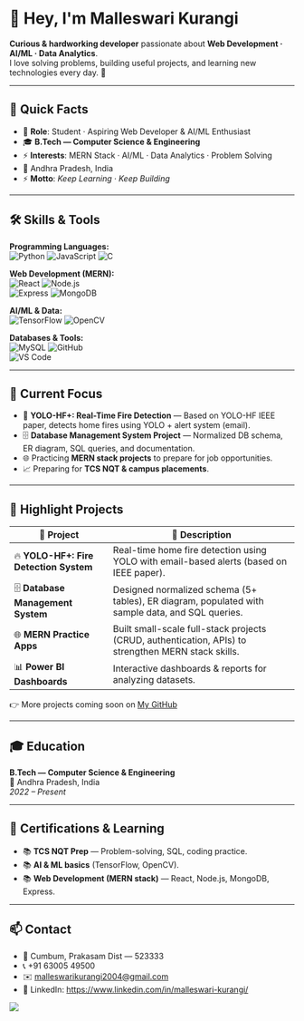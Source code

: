 

# 👋 Hey, I'm Malleswari Kurangi
**Curious & hardworking developer** passionate about **Web Development · AI/ML · Data Analytics**.  
I love solving problems, building useful projects, and learning new technologies every day. 🚀

---

## 🔎 Quick Facts
- 🎯 **Role**: Student · Aspiring Web Developer & AI/ML Enthusiast  
- 🎓 **B.Tech — Computer Science & Engineering**  
- ⚡ **Interests**: MERN Stack · AI/ML · Data Analytics · Problem Solving  
- 📍 Andhra Pradesh, India  
- ⚡ **Motto**: *Keep Learning · Keep Building*

---

## 🛠 Skills & Tools

**Programming Languages:**  
![Python](https://img.shields.io/badge/Python-3776AB?style=for-the-badge&logo=python&logoColor=white) 
![JavaScript](https://img.shields.io/badge/JavaScript-F7DF1E?style=for-the-badge&logo=javascript&logoColor=black) 
![C](https://img.shields.io/badge/C-00599C?style=for-the-badge&logo=c&logoColor=white) 

**Web Development (MERN):**  
![React](https://img.shields.io/badge/React-20232A?style=for-the-badge&logo=react&logoColor=61DAFB) 
![Node.js](https://img.shields.io/badge/Node.js-339933?style=for-the-badge&logo=node.js&logoColor=white)  
![Express](https://img.shields.io/badge/Express-000000?style=for-the-badge&logo=express&logoColor=white) 
![MongoDB](https://img.shields.io/badge/MongoDB-4EA94B?style=for-the-badge&logo=mongodb&logoColor=white)  

**AI/ML & Data:**  
![TensorFlow](https://img.shields.io/badge/TensorFlow-FF6F00?style=for-the-badge&logo=tensorflow&logoColor=white) 
![OpenCV](https://img.shields.io/badge/OpenCV-27338E?style=for-the-badge&logo=opencv&logoColor=white) 


**Databases & Tools:**  
![MySQL](https://img.shields.io/badge/MySQL-005C84?style=for-the-badge&logo=mysql&logoColor=white) 
![GitHub](https://img.shields.io/badge/GitHub-181717?style=for-the-badge&logo=github&logoColor=white)  
![VS Code](https://img.shields.io/badge/VS%20Code-007ACC?style=for-the-badge&logo=visualstudiocode&logoColor=white) 

---

## 🔭 Current Focus
- 🚨 **YOLO-HF+: Real-Time Fire Detection** — Based on YOLO-HF IEEE paper, detects home fires using YOLO + alert system (email).  
- 🗄️ **Database Management System Project** — Normalized DB schema, ER diagram, SQL queries, and documentation.  
- 🌐 Practicing **MERN stack projects** to prepare for job opportunities.  
- 📈 Preparing for **TCS NQT & campus placements**.  

---

## 📂 Highlight Projects

| 🚀 Project | 🔎 Description |
|------------|----------------|
| 🔥 **YOLO-HF+: Fire Detection System** | Real-time home fire detection using YOLO with email-based alerts (based on IEEE paper). |
| 🗄️ **Database Management System** | Designed normalized schema (5+ tables), ER diagram, populated with sample data, and SQL queries. |
| 🌐 **MERN Practice Apps** | Built small-scale full-stack projects (CRUD, authentication, APIs) to strengthen MERN stack skills. |
| 📊 **Power BI Dashboards** | Interactive dashboards & reports for analyzing datasets. |

👉 More projects coming soon on [My GitHub](https://github.com/malleswarikurangi)  

---

## 🎓 Education
**B.Tech — Computer Science & Engineering**  
📍 Andhra Pradesh, India  
*2022 – Present*  

---

## 📜 Certifications & Learning
- 📚 **TCS NQT Prep** — Problem-solving, SQL, coding practice.  
- 📚 **AI & ML basics** (TensorFlow, OpenCV).  
- 📚 **Web Development (MERN stack)** — React, Node.js, MongoDB, Express.  

---

## 📫 Contact
- 📍 Cumbum, Prakasam Dist — 523333  
- 📞 +91 63005 49500  
- ✉️ malleswarikurangi2004@gmail.com  
- 🔗 LinkedIn: https://www.linkedin.com/in/malleswari-kurangi/
<p align="left">
  <a href="https://github.com/malleswarikurangi"><img src="https://img.shields.io/badge/GitHub-181717?style=for-the-badge&logo=github&logoColor=white"/></a>
</p>
